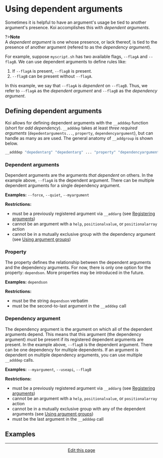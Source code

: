 # Using dependent arguments
Sometimes it is helpful to have an argument's usage be tied to another argument's presence. Koi accomplishes this with _dependent arguments_.

?><b>Note</b><br>A _dependent argument_ is one whose presence, or lack thereof, is tied to the presence of another argument (refered to as the _dependency argument_).

For example, suppose `myscript.sh` has two available flags, `--flagA` and `--flagB`. We can use dependent arguments to define rules like:
1. If `--flagA` is present, `--flagB` is present.
2. `--flagB` can be present without `--flagA`.

In this example, we say that `--flagA` is _dependent_ on `--flagB`. Thus, we refer to `--flagA` as the _dependent argument_ and `--flagB` as the _dependency argument_.

## Defining dependent arguments
Koi allows for defining dependent arguments with the `__adddep` function (short for _add dependency_). `__adddep` takes at least _three required arguments_ (`depedentarguments...`, `property`, `dependencyargument`), but can handle as many as are used. The general anatomy of `__addgroup` is shown below.

```bash
__adddep "depedentarg" "depedentarg" ... "property" "dependencyargument"
```

### Dependent arguments
Dependent arguments are the arguments _that dependent_ on others. In the example above, `--flagA` is the dependent argument. There can be multiple dependent arguments for a single dependency argument.

**Examples:** `--force`, `--quiet`, `--myargument`

**Restrictions:**
* must be a previously registered argument via `__addarg` (see [Registering arguments](/registering_arguments))
* cannot be an argument with a `help`, `positionalvalue`, or `positionalarray` action
* cannot be in a mutually exclusive group with the dependency argument (see [Using argument groups](/using_argument_groups))

### Property
The property defines the relationship between the dependent arguments and the dependency arguments. For now, there is only one option for the property: `dependson`. More properties may be introduced in the future.

**Examples:** `dependson`

**Restrictions:**
* must be the string `dependson` verbatim
* must be the second-to-last argument in the `__adddep` call

### Dependency argument
The dependency argument is the argument on which all of the dependent arguments depend. This means that this argument (the dependency argument) _must_ be present if its registered dependent arguments are present. In the example above, `--flagB` is the dependent argument. There can be one dependency for multiple dependents. If an argument is dependent on multiple dependency arguments, you can use multiple `__adddep` calls.

**Examples:** `--myargument`, `--useapi`, `--flagB`

**Restrictions:**
* must be a previously registered argument via `__addarg` (see [Registering arguments](/registering_arguments))
* cannot be an argument with a `help`, `positionalvalue`, or `positionalarray` action
* cannot be in a mutually exclusive group with any of the dependent arguments (see [Using argument groups](/using_argument_groups))
* must be the last argument in the `__adddep` call

## Examples

<hr>
<div style="text-align:center">
	<a class="edit-link" href="https://github.com/wcarhart/docs/blob/master/docs/koi/using_dependent_arguments.md" target="_blank"><i class="fas fa-edit"></i> Edit this page</a>
</div>